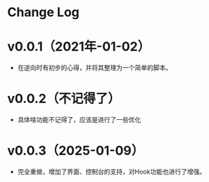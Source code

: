 # Change Log 

# v0.0.1（2021年-01-02）
- 在逆向时有初步的心得，并将其整理为一个简单的脚本。

# v0.0.2（不记得了）
- 具体啥功能不记得了，应该是进行了一些优化

# v0.0.3（2025-01-09）
- 完全重做，增加了界面、控制台的支持，对Hook功能也进行了增强。


